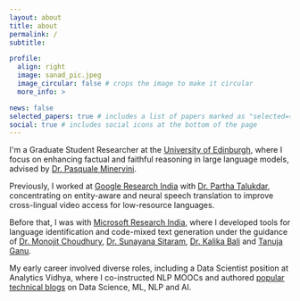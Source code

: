 ```yaml
---
layout: about
title: about
permalink: /
subtitle:

profile:
  align: right
  image: sanad_pic.jpeg
  image_circular: false # crops the image to make it circular
  more_info: >

news: false
selected_papers: true # includes a list of papers marked as "selected={true}"
social: true # includes social icons at the bottom of the page
---
```


I'm a Graduate Student Researcher at the [University of Edinburgh](https://www.ed.ac.uk/), where I focus on enhancing factual and faithful reasoning in large language models, advised by [Dr. Pasquale Minervini](https://www.linkedin.com/in/pasquale-minervini-phd-47a08324/).

Previously, I worked at [Google Research India](https://research.google/teams/india-research-lab/) with [Dr. Partha Talukdar](https://research.google/people/parthatalukdar/), concentrating on entity-aware and neural speech translation to improve cross-lingual video access for low-resource languages. 

Before that, I was with [Microsoft Research India](https://www.microsoft.com/en-us/research/lab/microsoft-research-india/), where I developed tools for language identification and code-mixed text generation under the guidance of [Dr. Monojit Choudhury](https://www.linkedin.com/in/monojit-choudhury-54225898/), [Dr. Sunayana Sitaram](https://www.microsoft.com/en-us/research/people/susitara/), [Dr. Kalika Bali](https://www.microsoft.com/en-us/research/people/kalikab/) and [Tanuja Ganu](https://www.linkedin.com/in/tanujabapat/).

My early career involved diverse roles, including a Data Scientist position at Analytics Vidhya, where I co-instructed NLP MOOCs and authored [popular technical blogs](https://www.analyticsvidhya.com/blog/author/mohdsanadzakirizvigmail-com/) on Data Science, ML, NLP and AI. 

<!-- Put your address / P.O. box / other info right below your picture. You can also disable any of these elements by editing `profile` property of the YAML header of your `_pages/about.md`. Edit `_bibliography/papers.bib` and Jekyll will render your [publications page](/al-folio/publications/) automatically.

Link to your social media connections, too. This theme is set up to use [Font Awesome icons](https://fontawesome.com/) and [Academicons](https://jpswalsh.github.io/academicons/), like the ones below. Add your Facebook, Twitter, LinkedIn, Google Scholar, or just disable all of them. -->
